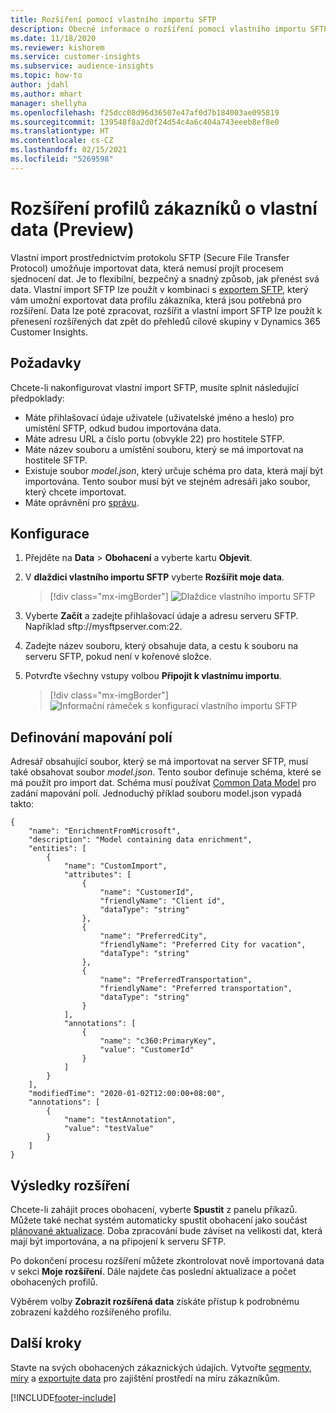 ```yaml
---
title: Rozšíření pomocí vlastního importu SFTP
description: Obecné informace o rozšíření pomocí vlastního importu SFTP.
ms.date: 11/18/2020
ms.reviewer: kishorem
ms.service: customer-insights
ms.subservice: audience-insights
ms.topic: how-to
author: jdahl
ms.author: mhart
manager: shellyha
ms.openlocfilehash: f25dcc08d96d36507e47af0d7b184003ae095819
ms.sourcegitcommit: 139548f8a2d0f24d54c4a6c404a743eeeb8ef8e0
ms.translationtype: HT
ms.contentlocale: cs-CZ
ms.lasthandoff: 02/15/2021
ms.locfileid: "5269598"
---
```

# <a name="enrich-customer-profiles-with-custom-data-preview"></a>Rozšíření profilů zákazníků o vlastní data (Preview)

Vlastní import prostřednictvím protokolu SFTP (Secure File Transfer Protocol) umožňuje importovat data, která nemusí projít procesem sjednocení dat. Je to flexibilní, bezpečný a snadný způsob, jak přenést svá data. Vlastní import SFTP lze použít v kombinaci s [exportem SFTP](export-sftp.md), který vám umožní exportovat data profilu zákazníka, která jsou potřebná pro rozšíření. Data lze poté zpracovat, rozšířit a vlastní import SFTP lze použít k přenesení rozšířených dat zpět do přehledů cílové skupiny v Dynamics 365 Customer Insights.

## <a name="prerequisites"></a>Požadavky

Chcete-li nakonfigurovat vlastní import SFTP, musíte splnit následující předpoklady:

- Máte přihlašovací údaje uživatele (uživatelské jméno a heslo) pro umístění SFTP, odkud budou importována data.
- Máte adresu URL a číslo portu (obvykle 22) pro hostitele STFP.
- Máte název souboru a umístění souboru, který se má importovat na hostitele SFTP.
- Existuje soubor *model.json*, který určuje schéma pro data, která mají být importována. Tento soubor musí být ve stejném adresáři jako soubor, který chcete importovat.
- Máte oprávnění pro [správu](permissions.md#administrator).

## <a name="configuration"></a>Konfigurace

1. Přejděte na **Data** > **Obohacení** a vyberte kartu **Objevit**.

1. V **dlaždici vlastního importu SFTP** vyberte **Rozšířit moje data**.

   > [!div class="mx-imgBorder"]
   > ![Dlaždice vlastního importu SFTP](media/SFTP_Custom_Import_tile.png "Dlaždice vlastního importu SFTP")

1. Vyberte **Začít** a zadejte přihlašovací údaje a adresu serveru SFTP. Například sftp://mysftpserver.com:22.

1. Zadejte název souboru, který obsahuje data, a cestu k souboru na serveru SFTP, pokud není v kořenové složce.

1. Potvrďte všechny vstupy volbou **Připojit k vlastnímu importu**.

   > [!div class="mx-imgBorder"]
   > ![Informační rámeček s konfigurací vlastního importu SFTP](media/SFTP_Custom_Import_Configuration_flyout.png "Informační rámeček s konfigurací vlastního importu SFTP")

## <a name="defining-field-mappings"></a>Definování mapování polí 

Adresář obsahující soubor, který se má importovat na server SFTP, musí také obsahovat soubor *model.json*. Tento soubor definuje schéma, které se má použít pro import dat. Schéma musí používat [Common Data Model](https://docs.microsoft.com/common-data-model/) pro zadání mapování polí. Jednoduchý příklad souboru model.json vypadá takto:

```
{
    "name": "EnrichmentFromMicrosoft",
    "description": "Model containing data enrichment",
    "entities": [
        {
            "name": "CustomImport",
            "attributes": [
                {
                    "name": "CustomerId",
                    "friendlyName": "Client id",
                    "dataType": "string"
                },
                {
                    "name": "PreferredCity",
                    "friendlyName": "Preferred City for vacation",
                    "dataType": "string"
                },
                {
                    "name": "PreferredTransportation",
                    "friendlyName": "Preferred transportation",
                    "dataType": "string"
                }
            ],
            "annotations": [
                {
                    "name": "c360:PrimaryKey",
                    "value": "CustomerId"
                }
            ]
        }
    ],
    "modifiedTime": "2020-01-02T12:00:00+08:00",
    "annotations": [
        {
            "name": "testAnnotation",
            "value": "testValue"
        }
    ]
}
```

## <a name="enrichment-results"></a>Výsledky rozšíření

Chcete-li zahájit proces obohacení, vyberte **Spustit** z panelu příkazů. Můžete také nechat systém automaticky spustit obohacení jako součást [plánované aktualizace](system.md#schedule-tab). Doba zpracování bude záviset na velikosti dat, která mají být importována, a na připojení k serveru SFTP.

Po dokončení procesu rozšíření můžete zkontrolovat nově importovaná data v sekci **Moje rozšíření**. Dále najdete čas poslední aktualizace a počet obohacených profilů.

Výběrem volby **Zobrazit rozšířená data** získáte přístup k podrobnému zobrazení každého rozšířeného profilu.

## <a name="next-steps"></a>Další kroky

Stavte na svých obohacených zákaznických údajích. Vytvořte [segmenty](segments.md), [míry](measures.md) a [exportujte data](export-destinations.md) pro zajištění prostředí na míru zákazníkům.




[!INCLUDE[footer-include](../includes/footer-banner.md)]